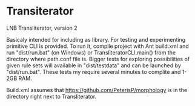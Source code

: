 Transiterator
=============

LNB Transliterator, version 2

Basicaly intended for including as library. For testing and experimenting primitive CLI is provided. To run it, compile project with Ant build.xml and run "dist/run.bat" (on Windows) or TransliteratorCLI.main() from the directory where path.conf file is. Bigger tests for exploring possibilities of given rule sets will available in "dist/testdata" and can be launched by "dist/run.bat". These tests my require several minutes to complite and 1-2GB RAM.

Build.xml assumes that https://github.com/PeterisP/morphology is in the directory right next to Transliterator.